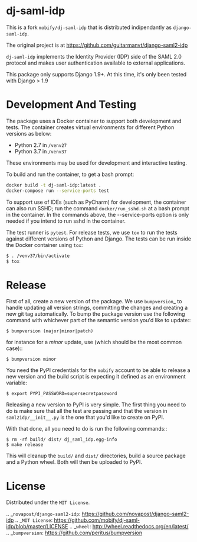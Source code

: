 # dj-saml-idp

This is a fork `mobify/dj-saml-idp` that is distributed indipendantly as `django-saml-idp`.

The original project is at https://github.com/guitarmanvt/django-saml2-idp

`dj-saml-idp` implements the Identity Provider (IDP) side of the SAML 2.0
protocol and makes user authentication available to external applications.

This package only supports Django 1.9+. At this time, it's only been tested
with Django > 1.9

# Development And Testing 

The package uses a Docker container to support both development and
tests. The container creates virtual environments for different
Python versions as below:

* Python 2.7 in `/venv27`
* Python 3.7 in `/venv37`

These environments may be used for development and interactive testing.

To build and run the container, to get a bash prompt:
```bash
docker build -t dj-saml-idp:latest .
docker-compose run --service-ports test
```

To support use of IDEs (such as PyCharm) for development, the container
can also run SSHD; run the command `docker/run_sshd.sh` at a bash prompt
in the container. In the commands above, the --service-ports option is
only needed if you intend to run sshd in the container.

The test runner is `pytest`. For release tests, we use `tox` to run
the tests against different versions of Python and Django. The tests
can be run inside the Docker container using `tox`:

```bash
$ . /venv37/bin/activate
$ tox
```

# Release

First of all, create a new version of the package. We use `bumpversion`_ to
handle updating all version strings, committing the changes and creating a
new git tag automatically. To bump the package version use the following
command with whichever part of the semantic version you'd like to update::

`$ bumpversion (major|minor|patch)`

for instance for a *minor* update, use (which should be the most common case)::

`$ bumpversion minor`

You need the PyPI credentials for the `mobify` account to be able to release
a new version and the build script is expecting it defined as an environment
variable:

`$ export PYPI_PASSWORD=supersecretpassword`

Releasing a new version to PyPI is very simple. The first thing you need to do
is make sure that all the test are passing and that the version in
`saml2idp/__init__.py` is the one that you'd like to create on PyPI.

With that done, all you need to do is run the following commands::

```
$ rm -rf build/ dist/ dj_saml_idp.egg-info
$ make release
```

This will cleanup the `build/` and `dist/` directories, build a source package
and a Python wheel. Both will then be uploaded to PyPI.

# License

Distributed under the `MIT License`.

.. _`novapost/django-saml2-idp`: https://github.com/novapost/django-saml2-idp
.. _`MIT License`: https://github.com/mobify/dj-saml-idp/blob/master/LICENSE
.. _`wheel`: http://wheel.readthedocs.org/en/latest/
.. _`bumpversion`: https://github.com/peritus/bumpversion
